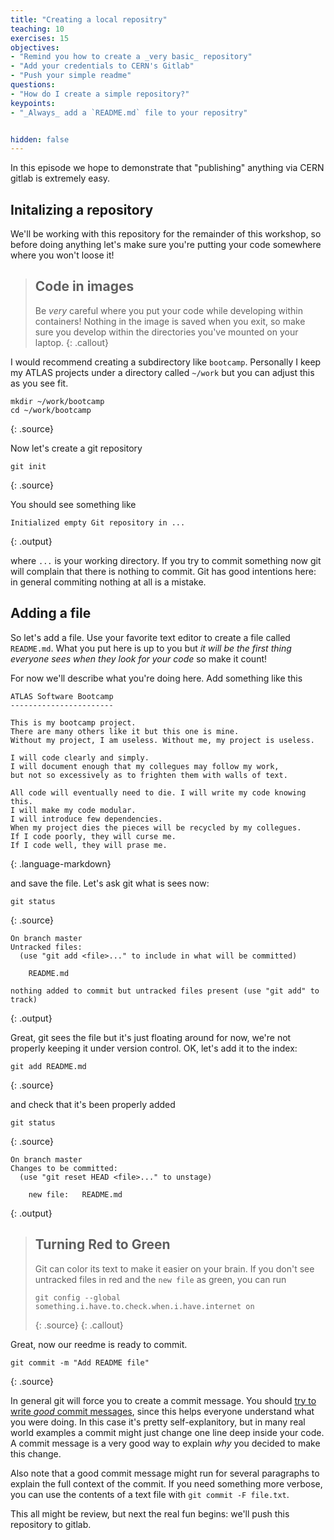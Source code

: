 ```yaml
---
title: "Creating a local repositry"
teaching: 10
exercises: 15
objectives:
- "Remind you how to create a _very basic_ repository"
- "Add your credentials to CERN's Gitlab"
- "Push your simple readme"
questions:
- "How do I create a simple repository?"
keypoints:
- "_Always_ add a `README.md` file to your repositry"


hidden: false
---
```


In this episode we hope to demonstrate that "publishing" anything via
CERN gitlab is extremely easy.

## Initalizing a repository

We'll be working with this repository for the remainder of this
workshop, so before doing anything let's make sure you're putting your
code somewhere where you won't loose it!

> ## Code in images
>
> Be _very_ careful where you put your code while developing within
> containers! Nothing in the image is saved when you exit, so make sure you
> develop within the directories you've mounted on your laptop.
{: .callout}

I would recommend creating a subdirectory like `bootcamp`. Personally
I keep my ATLAS projects under a directory called `~/work` but you can
adjust this as you see fit.

~~~
mkdir ~/work/bootcamp
cd ~/work/bootcamp
~~~
{: .source}

Now let's create a git repository

~~~
git init
~~~
{: .source}

You should see something like

~~~
Initialized empty Git repository in ...
~~~
{: .output}

where `...` is your working directory. If you try to commit something
now git will complain that there is nothing to commit. Git has good
intentions here: in general commiting nothing at all is a mistake.

## Adding a file

So let's add a file. Use your favorite text editor to create a file
called `README.md`. What you put here is up to you but _it will be the
first thing everyone sees when they look for your code_ so make it
count!

For now we'll describe what you're doing here. Add something like this

~~~
ATLAS Software Bootcamp
-----------------------

This is my bootcamp project.
There are many others like it but this one is mine.
Without my project, I am useless. Without me, my project is useless.

I will code clearly and simply.
I will document enough that my collegues may follow my work,
but not so excessively as to frighten them with walls of text.

All code will eventually need to die. I will write my code knowing this.
I will make my code modular.
I will introduce few dependencies.
When my project dies the pieces will be recycled by my collegues.
If I code poorly, they will curse me.
If I code well, they will prase me.
~~~
{: .language-markdown}

and save the file. Let's ask git what is sees now:

~~~
git status
~~~
{: .source}

~~~
On branch master
Untracked files:
  (use "git add <file>..." to include in what will be committed)

	README.md

nothing added to commit but untracked files present (use "git add" to track)
~~~
{: .output}

Great, git sees the file but it's just floating around for now, we're not properly keeping it under version control. OK, let's add it to the index:

~~~
git add README.md
~~~
{: .source}

and check that it's been properly added

~~~
git status
~~~
{: .source}

~~~
On branch master
Changes to be committed:
  (use "git reset HEAD <file>..." to unstage)

	new file:   README.md
~~~
{: .output}

> ## Turning Red to Green
>
> Git can color its text to make it easier on your brain. If you don't
> see untracked files in red and the `new file` as green, you can run
> ~~~
> git config --global something.i.have.to.check.when.i.have.internet on
> ~~~
> {: .source}
{: .callout}

Great, now our reedme is ready to commit.

~~~
git commit -m "Add README file"
~~~
{: .source}

In general git will force you to create a commit message. You should
[try to write _good_ commit messages](TODO:link-to-git-commit-tips),
since this helps everyone understand what you were doing. In this case
it's pretty self-explanitory, but in many real world examples a commit
might just change one line deep inside your code. A commit message is
a very good way to explain _why_ you decided to make this change.

Also note that a good commit message might run for several paragraphs
to explain the full context of the commit. If you need something more
verbose, you can use the contents of a text file with
`git commit -F file.txt`.

This all might be review, but next the real fun begins: we'll push
this repository to gitlab.
